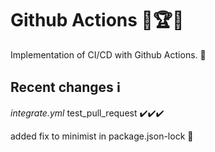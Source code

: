 # Github Actions 🌈🏆💯

Implementation of CI/CD with Github Actions. 👀

## Recent changes ℹ️

*integrate.yml*  test_pull_request ✔️✔️✔️

added fix to minimist in package.json-lock 🔑